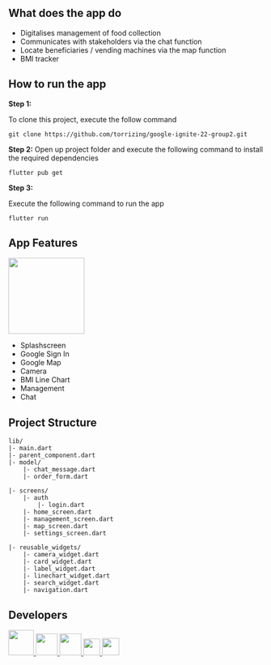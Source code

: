 ## What does the app do
* Digitalises management of food collection
* Communicates with stakeholders via the chat function
* Locate beneficiaries / vending machines via the map function
* BMI tracker

## How to run the app 

**Step 1:**

To clone this project, execute the follow command

```
git clone https://github.com/torrizing/google-ignite-22-group2.git
```

**Step 2:**
Open up project folder and execute the following command to install the required dependencies

```
flutter pub get 
```

**Step 3:**

Execute the following command to run the app

```
flutter run
```

## App Features
<img src="https://user-images.githubusercontent.com/54788382/193469200-40d06dca-50db-4f72-b25c-d68abcf8e735.png" width="150">

* Splashscreen
* Google Sign In
* Google Map
* Camera
* BMI Line Chart
* Management
* Chat

## Project Structure
```
lib/
|- main.dart
|- parent_component.dart
|- model/
    |- chat_message.dart
    |- order_form.dart
  
|- screens/
    |- auth
        |- login.dart
    |- home_screen.dart
    |- management_screen.dart
    |- map_screen.dart
    |- settings_screen.dart 
  
|- reusable_widgets/
    |- camera_widget.dart
    |- card_widget.dart
    |- label_widget.dart
    |- linechart_widget.dart
    |- search_widget.dart
    |- navigation.dart 
```

## Developers

<a href="https://github.com/joshuadavidang">
  <img src="https://user-images.githubusercontent.com/54788382/193444706-4cef3ba5-3024-4cea-ad4d-ff5b44566452.jpeg" width="50">
</a>

<a href="https://github.com/regineshalom">
  <img src="https://user-images.githubusercontent.com/54788382/193445284-58d99ae9-248f-428d-93ab-75f07f924e07.jpeg" width="43">
</a>

<a href="https://github.com/regineshalom">
  <img src="https://user-images.githubusercontent.com/54788382/193445493-5abd7576-9622-4f36-b83f-1ea31d51f52e.jpeg" width="43">
</a>

<a href="https://github.com/torrizing">
 <img src="https://user-images.githubusercontent.com/54788382/193451036-b7a2d2ab-8777-4da2-a642-baeb855cde69.jpeg" width="33">
</a>

<a href="https://github.com/zq-paperpiano">
 <img src="https://user-images.githubusercontent.com/54788382/193462778-a1aa7f44-37a2-435e-a182-7157464ced2b.jpg" width="34">
</a>
